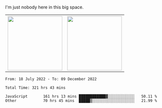 I'm just nobody here in this big space.
<table>
  <tr>
    <th>
        <img height="175em" src="https://github-readme-stats.vercel.app/api/top-langs/?username=introbond&hide=css,html&layout=compact&theme=nord" />
    </th>
    <th><img height="175em" src="https://github-readme-stats.vercel.app/api/?username=introbond&theme=nord&show_icons=true&hide_border=true&&count_private=true&include_all_commits=true" /></th>
  </tr>
</table>

<!--START_SECTION:waka-->

```text
From: 18 July 2022 - To: 09 December 2022

Total Time: 321 hrs 43 mins

JavaScript       161 hrs 13 mins ████████████▓░░░░░░░░░░░░   50.11 %
Other            70 hrs 45 mins  █████▒░░░░░░░░░░░░░░░░░░░   21.99 %
```

<!--END_SECTION:waka-->
